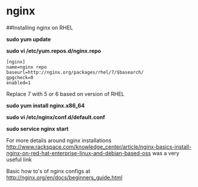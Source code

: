 # nginx

##Installing nginx on RHEL 

**sudo yum update**

**sudo vi /etc/yum.repos.d/nginx.repo**

    [nginx]
    name=nginx repo
    baseurl=http://nginx.org/packages/rhel/7/$basearch/
    gpgcheck=0
    enabled=1

Replace 7 with 5 or 6 based on version of RHEL

**sudo yum install nginx.x86_64**

**sudo vi /etc/nginx/conf.d/default.conf**

**sudo service nginx start**

For more details around nginx installations http://www.rackspace.com/knowledge_center/article/nginx-basics-install-nginx-on-red-hat-enterprise-linux-and-debian-based-oss was a very useful link
 
Basic how to's of nginx configs at http://nginx.org/en/docs/beginners_guide.html

